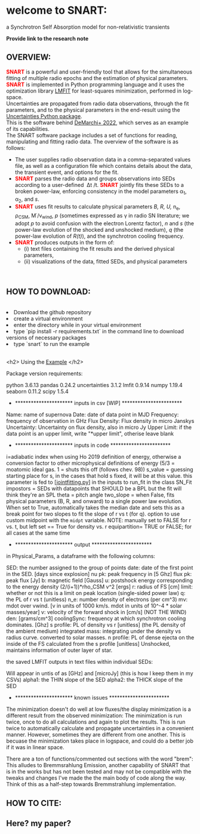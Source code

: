 <h1> welcome to SNART: </h1>
a Synchrotron Self Absorption model for non-relativistic transients


****Provide link to the research note****

<h2> OVERVIEW: </h2>

<p><strong><span style="color: #ff0000;">SNART</span></strong> is a powerful and user-friendly tool that allows for the simultaneous fitting of multiple radio epochs and the estimation of physical parameters.<br /><strong><span style="color: #ff0000;">SNART</span></strong> is implemented in Python programming language and it uses the optimization library <a href="https://doi.org/10.5281/zenodo.11813">LMFIT</a> for least-squares minimization, performed in log-space.<br />Uncertainties are propagated from radio data observations, through the fit parameters, and to the physical parameters in the end-result using the <a href="http://pythonhosted.org/uncertainties/">Uncertainties Python package</a>. <br />This is the software behind <a href="https://ui.adsabs.harvard.edu/abs/2022ApJ...938...84D/abstract">DeMarchi+ 2022</a>, which serves as an example of its capabilities.<br />The SNART software package includes a set of functions for reading, manipulating and fitting radio data. The overview of the software is as follows:</p>
<ul>
<li>The user supplies radio observation data in a comma-separated values file, as well as a configuration file which contains details about the data, the transient event, and options for the fit.</li>
<li><strong><span style="color: #ff0000;">SNART</span></strong> parses the radio data and groups observations into SEDs according to a user-defined&nbsp; &Delta;t /t. <strong><span style="color: #ff0000;">SNART</span></strong> jointly fits these SEDs to a broken power-law, enforcing consistency in the model parameters &alpha;<sub>1</sub>, &alpha;<sub>2</sub>, and <em>s</em>.</li>
<li><strong><span style="color: #ff0000;">SNART</span></strong> uses fit results to calculate physical parameters <em>B, R, U,</em> n<sub>e</sub>, &rho;<sub>CSM</sub>, M<sup>&middot;</sup>/v<sub>wind</sub>, <em>p</em> (sometimes expressed as &gamma; in radio SN literature; we adopt <em>p </em>to avoid confusion with the electron Lorentz factor),&nbsp;<em>n</em> and&nbsp;<em>s</em> (the power-law evolution of the shocked and unshocked medium), <em>q</em> (the power-law evolution of <em>R(t)</em>), and the synchrotron cooling frequency.</li>
<li><strong><span style="color: #ff0000;">SNART</span></strong> produces outputs in the form of:
<ul>
<li>(i) text files containing the fit results and the derived physical parameters,</li>
<li>(ii) visualizations of the data, fitted SEDs, and physical parameters</li>

</ul>
</li>
</ul>
<p><br /><h2> HOW TO DOWNLOAD: </h2> <br />
  
<li>Download the github repository</li> 
<li> create a virtual environment </li> 
<li>enter the directory while in your virtual environment</li> 
<li> type `pip install -r requirements.txt` in the command line to download versions of necessary packages</li>
<li> type `snart` to run the example </li>


</p>
<p><br />&lt;h2&gt; Using the <a href="https://github.com/SNARTdev/SNART/tree/main/examples">Example</a> &lt;/h2&gt;</p>
Package version requirements:

python 3.6.13
pandas 0.24.2
uncertainties 3.1.2
lmfit 0.9.14
numpy 1.19.4
seaborn 0.11.2
scipy 1.5.4



- ********************** inputs in csv [WIP] ***********************

Name: name of supernova
Date: date of data point in MJD
Frequency: frequency of observation in GHz
Flux Density: Flux density in micro Janskys
Uncertainty: Uncertainty on flux density, also in micro Jy
Upper Limit: if the data point is an upper limit, write "*upper limit", otherise leave blank

- ********************** inputs in code ***********************

i=adiabatic index when using Ho 2019 definition of energy, otherwise a conversion factor to other microphysical
definitions of energy (5/3 = moatomic ideal gas. 1 = shuts this off (follows chev. 98))
s_value = guessing starting place for s, in the cases that hold s fixed, it will be at this value.
this parameter is fed to [[jointfitting.py](http://jointfitting.py/)] in the inputs to run_fit in the class SN_Fit
impostors = SEDs with datapoints that SHOULD be a BPL but the fit will think they're an SPL
theta = pitch angle
two_slope = when False, fits physical parameters (B, R, and onward) to a single power law evolution.
When set to True, automatically takes the median date and sets this as a break point for two slopes to fit
the slope of r vs t (for q). option to use custom midpoint with the `midpt` variable.
NOTE: manually set to FALSE for r vs. t, but left set == True for density vs. r
equipartition= TRUE or FALSE; for all cases at the same time

- ********************** output ***********************

in Physical_Params, a dataframe with the following columns:

SED: the number assigned to the group of points
date: date of the first point in the SED. [days since explosion]
nu pk: peak frequency in [5 Ghz]
flux pk: peak flux [Jy]
b: magnetic field [Gauss]
u: postshock energy corresponding to the energy density (2/(i+1))*rho_CSM v^2 [ergs]
r: radius of FS [cm]
limit: whether or not this is a limit on peak location (single-sided power law)
q: the PL of r vs t (unitless)
n_e: number density of electrons (per cm^3)
mv:	mdot over vwind. [v in units of 1000 km/s. mdot in units of 10^-4 * solar masses/year]
v: velocity of the forward shock in [cm/s] (NOT THE WIND)
den: [grams/cm^3]
coolingSync: frequency at which synchrotron cooling dominates. [Ghz]
s profile: PL of density vs r [unitless] (the PL density of the ambient medium)
integrated mass: integrating under the density vs radius curve. converted to solar masses.
n profile: PL of dense ejecta on the inside of the FS calculated from the s profile [unitless]
Unshocked, maintains information of outer layer of star.

the saved LMFIT outputs in text files within individual SEDs:

Will appear in untis of as [GHz] and [microJy] (this is how I keep them in my CSVs)
alpha1: the THIN slope of the SED
alpha2: the THICK slope of the SED

- ********************** known issues ***********************

The minimization doesn't do well at low fluxes/the display minimization is a different result from the observed minimization:
The minimization is run twice, once to do all calculations and again to plot the results. This is run twice to automatically
calculate and propagate uncertainties in a convenient manner. However, sometimes they are different from one another. This is
becuase the minimization takes place in logspace, and could do a better job if it was in linear space.

There are a ton of functions/commented out sections with the word "brem":
This alludes to Bremmsrahlung Emission, another capability of SNART that is in the works but has not been tested and
may not be compatible with the tweaks and changes I've made the the main body of code along the way. Think of this as
a half-step towards Bremmstrahlung implementation.


<h2> HOW TO CITE: </h2>
<h2> Here? my paper? </h2>
